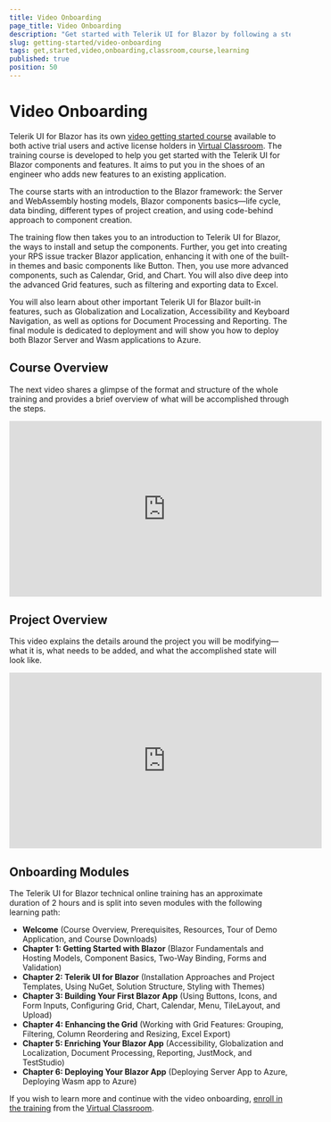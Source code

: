 ```yaml
---
title: Video Onboarding
page_title: Video Onboarding
description: "Get started with Telerik UI for Blazor by following a step-by-step video tutorial that helps you develop a real-life project."
slug: getting-started/video-onboarding
tags: get,started,video,onboarding,classroom,course,learning
published: true
position: 50
---
```


# Video Onboarding

Telerik UI for Blazor has its own [video getting started course](https://learn.telerik.com/learn/course/internal/view/elearning/27/telerik-ui-for-blazor) available to both active trial users and active license holders in [Virtual Classroom](https://learn.telerik.com/learn). The training course is developed to help you get started with the Telerik UI for Blazor components and features. It aims to put you in the shoes of an engineer who adds new features to an existing application.

The course starts with an introduction to the Blazor framework: the Server and WebAssembly hosting models, Blazor components basics&mdash;life cycle, data binding, different types of project creation, and using code-behind approach to component creation.

The training flow then takes you to an introduction to Telerik UI for Blazor, the ways to install and setup the components. Further, you get into creating your RPS issue tracker Blazor application, enhancing it with one of the built-in themes and basic components like Button. Then, you use more advanced components, such as Calendar, Grid, and Chart. You will also dive deep into the advanced Grid features, such as filtering and exporting data to Excel.

You will also learn about other important Telerik UI for Blazor built-in features, such as Globalization and Localization, Accessibility and Keyboard Navigation, as well as options for Document Processing and Reporting. The final module is dedicated to deployment and will show you how to deploy both Blazor Server and Wasm applications to Azure.

## Course Overview

The next video shares a glimpse of the format and structure of the whole training and provides a brief overview of what will be accomplished through the steps. 
<iframe width="560" height="315" src="https://www.youtube.com/watch?v=sZOhDNIvIOs" title="Telerik UI for Blazor - Overview of the Onboarding Course" frameborder="0" allow="accelerometer; autoplay; clipboard-write; encrypted-media; gyroscope; picture-in-picture" allowfullscreen></iframe>

## Project Overview

This video explains the details around the project you will be modifying&mdash;what it is, what needs to be added, and what the accomplished state will look like.
<iframe width="560" height="315" src="https://www.youtube.com/watch?v=qdVUVnTdYwk" title="Telerik UI for Blazor - Project Overview" frameborder="0" allow="accelerometer; autoplay; clipboard-write; encrypted-media; gyroscope; picture-in-picture" allowfullscreen></iframe>

## Onboarding Modules

The Telerik UI for Blazor technical online training has an approximate duration of 2 hours and is split into seven modules with the following learning path:

* **Welcome** (Course Overview, Prerequisites, Resources, Tour of Demo Application, and Course Downloads)
* **Chapter 1: Getting Started with Blazor** (Blazor Fundamentals and Hosting Models, Component Basics, Two-Way Binding, Forms and Validation)
* **Chapter 2: Telerik UI for Blazor** (Installation Approaches and Project Templates, Using NuGet, Solution Structure, Styling with Themes)
* **Chapter 3: Building Your First Blazor App** (Using Buttons, Icons, and Form Inputs, Configuring Grid, Chart, Calendar, Menu, TileLayout, and Upload)
* **Chapter 4: Enhancing the Grid** (Working with Grid Features: Grouping, Filtering, Column Reordering and Resizing, Excel Export)
* **Chapter 5: Enriching Your Blazor App** (Accessibility, Globalization and Localization, Document Processing, Reporting, JustMock, and TestStudio)
* **Chapter 6: Deploying Your Blazor App** (Deploying Server App to Azure, Deploying Wasm app to Azure)

If you wish to learn more and continue with the video onboarding, [enroll in the training](https://learn.telerik.com/learn/course/internal/view/elearning/27/telerik-ui-for-blazor) from the [Virtual Classroom](https://learn.telerik.com/learn).
  